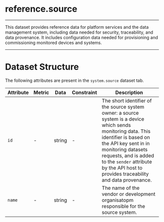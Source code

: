 # reference.source
---

This dataset provides reference data for platform services and the data management system, including data needed for security, traceability, and data provenance. It includes configuration data needed for provisioning and commissioning monitored devices and systems.


---

# Dataset Structure 

The following attributes are present in the `system.source` dataset tab. 

Attribute | Metric | Data | Constraint | Description
--- | --- | --- | --- | ---
`id` | - | string | - | The short identifier of the source system owner: a source system is a device which sends monitoring data. This identifier is based on the API key sent in in monitoring datasets requests, and is added to the `sender` attribute by the API host to provides traceability and data provenance.
`name` | - | string | - | The name of the vendor or development organisatopm responsible for the source system. 

```

